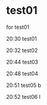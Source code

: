 # test01
for test01

20:30  test01

20:32  test02

20:44  test03

20:48  test04

20:51  test05 b

20:52  test06 l
